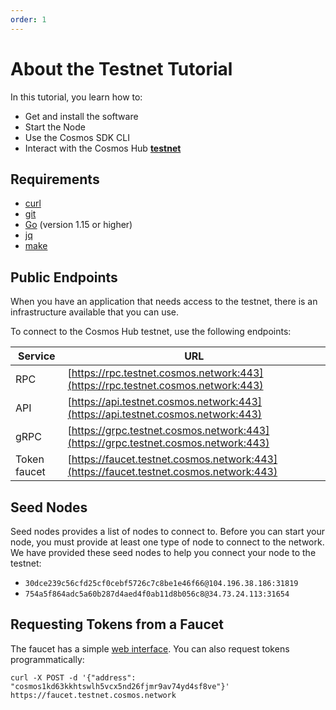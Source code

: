 ```yaml
---
order: 1
---
```


# About the Testnet Tutorial 

In this tutorial, you learn how to:

- Get and install the software
- Start the Node
- Use the Cosmos SDK CLI
- Interact with the Cosmos Hub [**testnet**](index.md)

## Requirements

* [curl](https://github.com/curl/curl)
* [git](https://git-scm.com/)
* [Go](https://golang.org/) (version 1.15 or higher)
* [jq](https://github.com/stedolan/jq)
* [make](https://en.wikipedia.org/wiki/Make_(software))


## Public Endpoints

When you have an application that needs access to the testnet, there is an infrastructure available that you can use.

To connect to the Cosmos Hub testnet, use the following endpoints:

| Service      | URL                                                                                    |
| ------------ | -------------------------------------------------------------------------------------- |
| RPC          | [https://rpc.testnet.cosmos.network:443](https://rpc.testnet.cosmos.network:443)       |
| API          | [https://api.testnet.cosmos.network:443](https://api.testnet.cosmos.network:443)       |
| gRPC         | [https://grpc.testnet.cosmos.network:443](https://grpc.testnet.cosmos.network:443)     |
| Token faucet | [https://faucet.testnet.cosmos.network:443](https://faucet.testnet.cosmos.network:443) |

## Seed Nodes

Seed nodes provides a list of nodes to connect to. Before you can start your node, you must provide at least one type of node to connect to the network. We have provided these seed nodes to help you connect your node to the testnet:

* `30dce239c56cfd25cf0cebf5726c7c8be1e46f66@104.196.38.186:31819`
* `754a5f864adc5a60b287d4aed4f0ab11d8b056c8@34.73.24.113:31654`

## Requesting Tokens from a Faucet

The faucet has a simple [web interface](https://faucet.testnet.cosmos.network). You can also request tokens programmatically:

```
curl -X POST -d '{"address": "cosmos1kd63kkhtswlh5vcx5nd26fjmr9av74yd4sf8ve"}' https://faucet.testnet.cosmos.network
```


